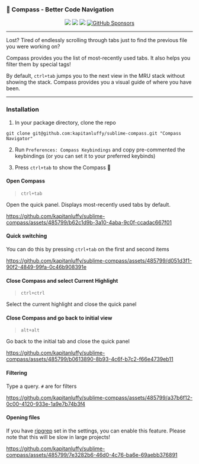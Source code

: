 ### 🧭 Compass - Better Code Navigation

<p align="center">
<a href="https://www.sublimetext.com/">
    <img src="https://img.shields.io/badge/Made%20For-Sublime-ff9800?logo=sublime%20text" /></a>
<a href="https://packagecontrol.io/packages/Compass%20Navigator"> 
    <img src="https://img.shields.io/packagecontrol/dt/Compass%20Navigator" /></a>
<a href="https://github.com/kapitanluffy/sublime-compass/releases">
    <img src="https://img.shields.io/github/v/tag/kapitanluffy/sublime-compass?label=release" /></a>
<a href="https://github.com/sponsors/kapitanluffy">
    <img alt="GitHub Sponsors" src="https://img.shields.io/github/sponsors/kapitanluffy"></a>
</p>

---

Lost? Tired of endlessly scrolling through tabs just to find the previous file you were working on?

Compass provides you the list of most-recently used tabs. It also helps you filter them by special tags!

By default, `ctrl+tab` jumps you to the next view in the MRU stack without showing the stack.
Compass provides you a visual guide of where you have been.

---

### Installation

1. In your package directory, clone the repo
```
git clone git@github.com:kapitanluffy/sublime-compass.git "Compass Navigator"
```

2. Run `Preferences: Compass Keybindings` and copy pre-commented the keybindings (or you can set it to your preferred keybinds)

3. Press `ctrl+tab` to show the Compass 🧭

#### Open Compass

> `ctrl+tab`

Open the quick panel. Displays most-recently used tabs by default.

https://github.com/kapitanluffy/sublime-compass/assets/485799/b62c1d9b-3a10-4aba-9c0f-ccadac667f01

#### Quick switching

You can do this by pressing `ctrl+tab` on the first and second items

https://github.com/kapitanluffy/sublime-compass/assets/485799/d051d3f1-90f2-4849-99fa-0c46b908391e


#### Close Compass and select Current Highlight

> `ctrl+ctrl`

Select the current highlight and close the quick panel


#### Close Compass and go back to initial view

> `alt+alt`

Go back to the initial tab and close the quick panel

https://github.com/kapitanluffy/sublime-compass/assets/485799/b0613890-8b93-4c6f-b7c2-f66e4739eb11


#### Filtering

Type a query. `#` are for filters

https://github.com/kapitanluffy/sublime-compass/assets/485799/a37b6f12-0c00-4120-933e-1a9e7b74b3f4


#### Opening files

If you have [ripgrep](https://github.com/BurntSushi/ripgrep) set in the settings, you can enable this feature.
Please note that this will be slow in large projects!

https://github.com/kapitanluffy/sublime-compass/assets/485799/7e3282b6-46d0-4c76-ba6e-69aebb376891

